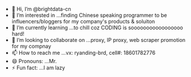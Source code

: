 - 👋 Hi, I’m @brightdata-cn
- 👀 I’m interested in ...finding Chinese speaking programmer to be influencers/bloggers for my company's products & soluiton
- 🌱 I’m currently learning ...to chill coz CODING is sooooooooooooooooo hard!
- 💞️ I’m looking to collaborate on ...proxy, IP proxy, web scraper promotion for my compnay 
- 📫 How to reach me ...vx: ryanding-brd, cell#: 18601782776
- 😄 Pronouns: ...Mr.
- ⚡ Fun fact: ...I am lazy

<!---
brightdata-cn/brightdata-cn is a ✨ special ✨ repository because its `README.md` (this file) appears on your GitHub profile.
You can click the Preview link to take a look at your changes.
--->
